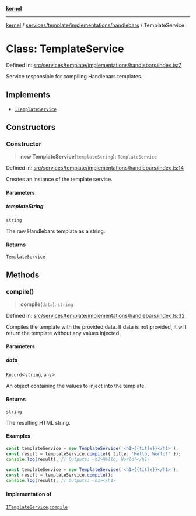 [**kernel**](../../../../../README.md)

***

[kernel](../../../../../modules.md) / [services/template/implementations/handlebars](../README.md) / TemplateService

# Class: TemplateService

Defined in: [src/services/template/implementations/handlebars/index.ts:7](https://github.com/atolini/dyna-x/blob/9212a96a81963b1f87ab4e0a5690bd13f536ed17/src/services/template/implementations/handlebars/index.ts#L7)

Service responsible for compiling Handlebars templates.

## Implements

- [`ITemplateService`](../../../contracts/interfaces/ITemplateService.md)

## Constructors

### Constructor

> **new TemplateService**(`templateString`): `TemplateService`

Defined in: [src/services/template/implementations/handlebars/index.ts:14](https://github.com/atolini/dyna-x/blob/9212a96a81963b1f87ab4e0a5690bd13f536ed17/src/services/template/implementations/handlebars/index.ts#L14)

Creates an instance of the template service.

#### Parameters

##### templateString

`string`

The raw Handlebars template as a string.

#### Returns

`TemplateService`

## Methods

### compile()

> **compile**(`data`): `string`

Defined in: [src/services/template/implementations/handlebars/index.ts:32](https://github.com/atolini/dyna-x/blob/9212a96a81963b1f87ab4e0a5690bd13f536ed17/src/services/template/implementations/handlebars/index.ts#L32)

Compiles the template with the provided data.
If data is not provided, it will return the template without any values injected.

#### Parameters

##### data

`Record`\<`string`, `any`\>

An object containing the values to inject into the template.

#### Returns

`string`

The resulting HTML string.

#### Examples

```ts
const templateService = new TemplateService('<h1>{{title}}</h1>');
const result = templateService.compile({ title: 'Hello, World!' });
console.log(result); // Outputs: <h1>Hello, World!</h1>
```

```ts
const templateService = new TemplateService('<h1>{{title}}</h1>');
const result = templateService.compile();
console.log(result); // Outputs: <h1></h1>
```

#### Implementation of

[`ITemplateService`](../../../contracts/interfaces/ITemplateService.md).[`compile`](../../../contracts/interfaces/ITemplateService.md#compile)
